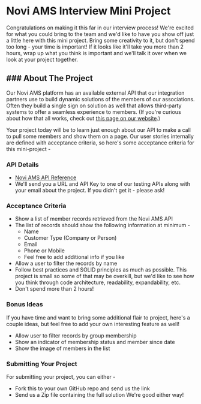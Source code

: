 # Novi AMS Interview Mini Project

Congratulations on making it this far in our interview process! We're excited for what you could bring to the team and we'd like to have you show off just a little here with this mini project. Bring some creativity to it, but don't spend too long - your time is important! If it looks like it'll take you more than 2 hours, wrap up what you think is important and we'll talk it over when we look at your project together.

## ### About The Project
Our Novi AMS platform has an available external API that our integration partners use to build dynamic solutions of the members of our associations. Often they build a single sign on solution as well that allows third-party systems to offer a seamless experience to members. (If you're curious about how that all works, check out [this page on our website](https://www.noviams.com/third-party-integrations).)

Your project today will be to learn just enough about our API to make a call to pull some members and show them on a page. Our user stories internally are defined with acceptance criteria, so here's some acceptance criteria for this mini-project -

### API Details
- [Novi AMS API Reference](https://api-docs.noviams.com/)
- We'll send you a URL and API Key to one of our testing APIs along with your email about the project. If you didn't get it - please ask! 

### Acceptance Criteria
- Show a list of member records retrieved from the Novi AMS API
- The list of records should show the following information at minimum - 
	- Name 
	- Customer Type (Company or Person)
	- Email
	- Phone or Mobile
	- Feel free to add additional info if you like
- Allow a user to filter the records by name
- Follow best practices and SOLID principles as much as possible. This project is small so some of that may be overkill, but we'd like to see how you think through code architecture, readability, expandability, etc.
- Don't spend more than 2 hours!

### Bonus Ideas
If you have time and want to bring some additional flair to project, here's a couple ideas, but feel free to add your own interesting feature as well!
- Allow user to filter records by group membership
- Show an indicator of membership status and member since date
- Show the image of members in the list

### Submitting Your Project
For submitting your project, you can either -
- Fork this to your own GitHub repo and send us the link
- Send us a Zip file containing the full solution
We're good either way!